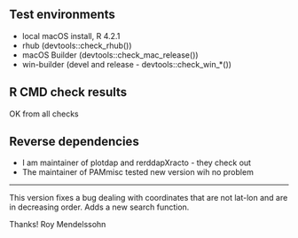 ## Test environments

* local macOS install, R 4.2.1
* rhub (devtools::check_rhub())
* macOS Builder (devtools::check_mac_release())
* win-builder (devel and release - devtools::check_win_*())

## R CMD check results

OK from all checks

## Reverse dependencies

* I am maintainer of plotdap and rerddapXracto - they check out
* The maintainer of PAMmisc tested new version wih no problem

---

This version fixes a bug dealing with coordinates that
are not lat-lon and are in decreasing order.  Adds a new
search function.

Thanks! 
Roy Mendelssohn
